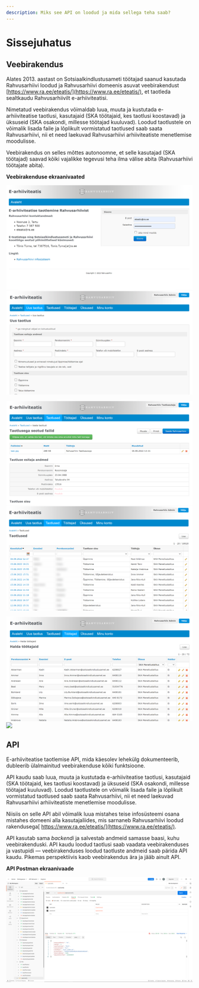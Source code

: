 ```yaml
---
description: Miks see API on loodud ja mida sellega teha saab?
---
```


# Sissejuhatus

## Veebirakendus

Alates 2013. aastast on Sotsiaalkindlustusameti töötajad saanud kasutada Rahvusarhiivi loodud ja Rahvusarhiivi domeenis asuvat veebirakendust [https://www.ra.ee/eteatis/](https://www.ra.ee/eteatis/), et taotleda sealtkaudu Rahvusarhiivilt e-arhiiviteatisi.

Nimetatud veebirakendus võimaldab luua, muuta ja kustutada e-arhiiviteatise taotlusi, kasutajaid (SKA töötajaid, kes taotlusi koostavad) ja üksuseid (SKA osakondi, millesse töötajad kuuluvad). Loodud taotlustele on võimalik lisada faile ja lõplikult vormistatud taotlused saab saata Rahvusarhiivi, nii et need laekuvad Rahvusarhiivi arhiiviteatiste menetlemise moodulisse.

Veebirakendus on selles mõttes autonoomne, et selle kasutajad (SKA töötajad) saavad kõiki vajalikke tegevusi teha ilma välise abita (Rahvusarhiivi töötajate abita).&#x20;

**Veebirakenduse ekraanivaated**

![](.gitbook/assets/E-arhiiviteatis-Avaleht.png) ![](.gitbook/assets/E-arhiiviteatis-Uus-taotlus.png)

![](.gitbook/assets/E-arhiiviteatis-Vaata-taotlust.png) ![](.gitbook/assets/E-arhiiviteatis-Taotlused.png)

![](.gitbook/assets/E-arhiiviteatis-Halda-töötajaid.png) ![](.gitbook/assets/E-arhiiviteatis-Halda-üksusi.png)

## API

E-arhiiviteatise taotlemise API, mida käesolev lehekülg dokumenteerib, dubleerib ülalmainitud veebirakenduse kõiki funktsioone.&#x20;

API kaudu saab luua, muuta ja kustutada e-arhiiviteatise taotlusi, kasutajaid (SKA töötajaid, kes taotlusi koostavad) ja üksuseid (SKA osakondi, millesse töötajad kuuluvad). Loodud taotlustele on võimalik lisada faile ja lõplikult vormistatud taotlused saab saata Rahvusarhiivi, nii et need laekuvad Rahvusarhiivi arhiiviteatiste menetlemise moodulisse.

Niisiis on selle API abil võimalik luua mistahes teise infosüsteemi osana mistahes domeeni alla kasutajaliides, mis sarnaneb Rahvusarhiivi loodud rakendusega[ https://www.ra.ee/eteatis/](https://www.ra.ee/eteatis/).

API kasutab sama _backendi_ ja salvestab andmeid samasse baasi, kuhu veebirakenduski. API kaudu loodud taotlusi saab vaadata veebirakenduses ja vastupidi — veebirakenduses loodud taotluste andmeid saab pärida API kaudu. Pikemas perspektiivis kaob veebirakendus ära ja jääb ainult API. &#x20;

**API Postman ekraanivaade**

![](.gitbook/assets/postman.png)
